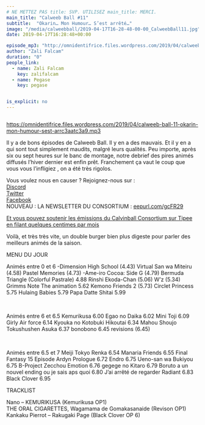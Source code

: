 ```yaml
---
# NE METTEZ PAS title: SVP. UTILISEZ main_title: MERCI.
main_title: "Calweeb Ball #11"
subtitle:  "Okarin… Mon Humour… S’est arrêté…"
image: "/media/calweebball/2019-04-17T16-28-48-00-00_CalweebBall11.jpg"
date: 2019-04-17T16:28:48+00:00

episode_mp3: "http://omnidentifrice.files.wordpress.com/2019/04/calweeb-ball-11-okarin-mon-humour-sest-arrc3aatc3a9.mp3"
author: "Zali Falcam"
duration: "0"
people_link: 
  - name: Zali Falcam
    key: zalifalcam
  - name: Pegase
    key: pegase


is_explicit: no
---
```


<PodcastHeader/>

<!-- ECRIRE LA DESCRIPTION DE L'EPISODE SOUS CETTE LIGNE -->
<p><img src="https://calvinballradio.files.wordpress.com/2019/04/e11.jpg" alt=""></p>
<p><a href="https://omnidentifrice.files.wordpress.com/2019/04/calweeb-ball-11-okarin-mon-humour-sest-arrc3aatc3a9.mp3" rel="nofollow">https://omnidentifrice.files.wordpress.com/2019/04/calweeb-ball-11-okarin-mon-humour-sest-arrc3aatc3a9.mp3</a></p>
<p>Il y a de bons épisodes de Calweeb Ball. Il y en a des mauvais. Et il y en a qui sont tout simplement maudits, malgré leurs qualités. Peu importe, après six ou sept heures sur le banc de montage, notre debrief des pires animés diffusés l’hiver dernier est enfin prêt. Franchement ça vaut le coup que vous vous l’infligiez , on a été très rigolos.</p>
<p>Vous voulez nous en causer ? Rejoignez-nous sur :<br>
<a href="http://discordapp.com/invite/4RnA9v7" rel="nofollow">Discord</a><br>
<a href="https://twitter.com/Calvinball_FM?lang=fr" rel="nofollow">Twitter</a><br>
<a href="https://www.facebook.com/CalvinballRadio/?ref=bookmarks" rel="nofollow">Facebook</a><br>
NOUVEAU : LA NEWSLETTER DU CONSORTIUM :&nbsp;<a title="http://eepurl.com/gcFR29" href="https://exit.sc/?url=http%3A%2F%2Feepurl.com%2FgcFR29" rel="nofollow">eepurl.com/gcFR29</a></p>
<p><a href="https://fr.tipeee.com/calvinball" rel="nofollow">Et vous pouvez soutenir les émissions du Calvinball Consortium sur Tipee en filant quelques centimes par mois</a></p>
<p>Voilà, et très très vite, un double burger bien plus digeste pour parler des meilleurs animés de la saison.</p>
<p>MENU DU JOUR</p>




<tr>
<td>Animés entre 0 et 6</td>
</tr>
<tr>
<td>-Dimension High School (4.43)</td>
</tr>
<tr>
<td>Virtual San wa Miteiru (4.58)</td>
</tr>
<tr>
<td>Pastel Memories (4.73)</td>
</tr>
<tr>
<td>-Ame-iro Cocoa: Side G (4.79)</td>
</tr>
<tr>
<td>Bermuda Triangle (Colorful Pastrale) 4.88</td>
</tr>
<tr>
<td>Rinshi Ekoda-Chan (5.06)</td>
</tr>
<tr>
<td>W’z (5.34)</td>
</tr>
<tr>
<td>Grimms Note The animation 5.62</td>
</tr>
<tr>
<td>Kemono Friends 2 (5.73)</td>
</tr>
<tr>
<td>Circlet Princess 5.75</td>
</tr>
<tr>
<td>Hulaing Babies 5.79</td>
</tr>
<tr>
<td>Papa Datte Shitai 5.99</td>
</tr>


<p>&nbsp;</p>




<tr>
<td>Animés entre 6 et 6.5</td>
</tr>
<tr>
<td>Kemurikusa 6.00</td>
</tr>
<tr>
<td>Egao no Daika 6.02</td>
</tr>
<tr>
<td>Mini Toji 6.09</td>
</tr>
<tr>
<td>Girly Air force 6.14</td>
</tr>
<tr>
<td>Kyouka no Kotobuki Hikoutai 6.34</td>
</tr>
<tr>
<td>Mahou Shoujo Tokushushen Asuka 6.37</td>
</tr>
<tr>
<td>bonobono 6.45</td>
</tr>
<tr>
<td>revisions (6.45)</td>
</tr>


<p>&nbsp;</p>




<tr>
<td>Animés entre 6.5 et 7</td>
</tr>
<tr>
<td>Meiji Tokyo Renka 6.54</td>
</tr>
<tr>
<td>Manaria Friends 6.55</td>
</tr>
<tr>
<td>Final Fantasy 15 Episode Ardyn Prologue 6.72</td>
</tr>
<tr>
<td>Endro 6.75</td>
</tr>
<tr>
<td>Ueno-san wa Bukiyou 6.75</td>
</tr>
<tr>
<td>B-Project Zecchou Emotion 6.76</td>
</tr>
<tr>
<td>gegege no Kitaro 6.79</td>
</tr>
<tr>
<td>Boruto a un nouvel ending ou je sais aps quoi 6.80</td>
</tr>
<tr>
<td>J’ai arrêté de regarder Radiant 6.83</td>
</tr>
<tr>
<td>Black Clover 6.95</td>
</tr>


<p>TRACKLIST</p>
<p>Nano – KEMURIKUSA (Kemurikusa OP1)<br>
THE ORAL CIGARETTES, Wagamama de Gomakasanaide (Revison OP1)<br>
Kankaku Pierrot – Rakugaki Page (Black Clover OP 6)</p>


